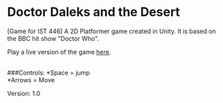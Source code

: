 # Doctor Daleks and the Desert
[Game for IST 446] A 2D Platformer game created in Unity. It is based on the BBC hit show "Doctor Who".

Play a live version of the game [here](doctordalekdesert.site88.net).

<br>
###Controls:
  *Space  = jump <br>
  *Arrows = Move

Version: 1.0

<br>
